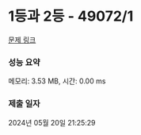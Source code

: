 # 1등과 2등 - 49072/1 

[문제 링크](https://level.goorm.io/exam/49072/1%EB%93%B1%EA%B3%BC-2%EB%93%B1/quiz/1) 

### 성능 요약

메모리: 3.53 MB, 시간: 0.00 ms

### 제출 일자

2024년 05월 20일 21:25:29

